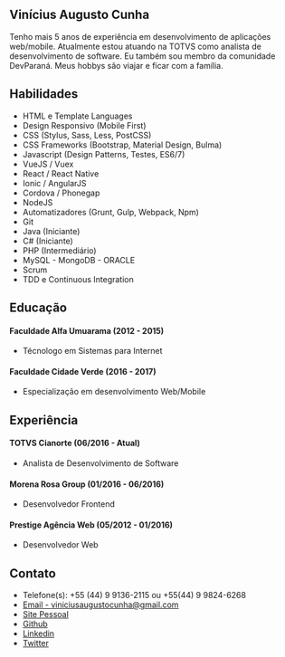 ## Vinícius Augusto Cunha

Tenho mais 5 anos de experiência em desenvolvimento de aplicações web/mobile. Atualmente estou atuando na TOTVS como analista de desenvolvimento de software. Eu também sou membro da comunidade DevParaná. Meus hobbys são viajar e ficar com a família.

## Habilidades

- HTML e Template Languages
- Design Responsivo (Mobile First)
- CSS (Stylus, Sass, Less, PostCSS)
- CSS Frameworks (Bootstrap, Material Design, Bulma)
- Javascript (Design Patterns, Testes, ES6/7)
- VueJS / Vuex
- React / React Native
- Ionic / AngularJS
- Cordova / Phonegap
- NodeJS
- Automatizadores (Grunt, Gulp, Webpack, Npm)
- Git
- Java (Iniciante)
- C# (Iniciante)
- PHP (Intermediário)
- MySQL - MongoDB - ORACLE
- Scrum
- TDD e Continuous Integration

## Educação

#### Faculdade Alfa Umuarama (2012 - 2015)

- Técnologo em Sistemas para Internet

#### Faculdade Cidade Verde (2016 - 2017)

- Especialização em desenvolvimento Web/Mobile

## Experiência

#### TOTVS Cianorte (06/2016 - Atual)
- Analista de Desenvolvimento de Software

#### Morena Rosa Group (01/2016 - 06/2016)
- Desenvolvedor Frontend

#### Prestige Agência Web (05/2012 - 01/2016)
- Desenvolvedor Web

## Contato
- Telefone(s): +55 (44) 9 9136-2115 ou +55(44) 9 9824-6268
- [Email - viniciusaugustocunha@gmail.com](viniciusaugustocunha@gmail.com)
- [Site Pessoal](https://www.viniciusaugusto.com.br)
- [Github](https://www.github.com/ViniciusAugusto)
- [Linkedin](https://www.linkedin.com/in/vin%C3%ADcius-augusto-cunha-0146b64b/)
- [Twitter](https://twitter.com/VinciusWeb)

